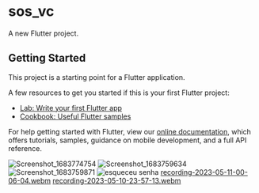 # sos_vc

A new Flutter project.

## Getting Started

This project is a starting point for a Flutter application.

A few resources to get you started if this is your first Flutter project:

- [Lab: Write your first Flutter app](https://flutter.dev/docs/get-started/codelab)
- [Cookbook: Useful Flutter samples](https://flutter.dev/docs/cookbook)

For help getting started with Flutter, view our
[online documentation](https://flutter.dev/docs), which offers tutorials,
samples, guidance on mobile development, and a full API reference.

![Screenshot_1683774754](https://github.com/yajaluz/sos_vc/assets/65143613/d84ee96a-f0f3-49fb-9361-ad69f84fac31)
![Screenshot_1683759634](https://github.com/yajaluz/sos_vc/assets/65143613/dd0d468b-1f0b-427f-a175-48cb2369f095)
![Screenshot_1683759871](https://github.com/yajaluz/sos_vc/assets/65143613/88ef1561-d417-41a2-bbb3-cab981722625)
![esqueceu senha](https://github.com/yajaluz/sos_vc/assets/65143613/c10aee9b-f958-45bf-b6cf-cdf2ae5f1c57)
[recording-2023-05-11-00-06-04.webm](https://github.com/yajaluz/sos_vc/assets/65143613/569e6eee-631e-4b72-a8ec-c304b98fb72a)
[recording-2023-05-10-23-57-13.webm](https://github.com/yajaluz/sos_vc/assets/65143613/74a1b2d0-5033-489c-907b-b0dbc05b2b7d)

